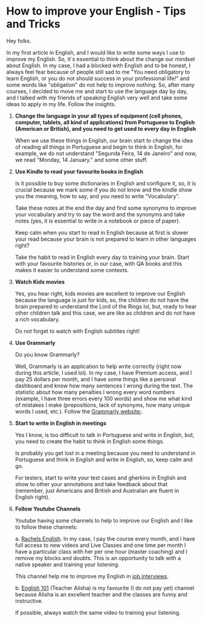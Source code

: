 # How to improve your English - Tips and Tricks

Hey folks.

In my first article in English, and I would like to write some ways I use to improve my English.
So, it´s essential to think about the change our mindset about English. In my case, I had a blocked with English and to be honest, I always feel fear because of people still sad to me "You need obligatory to learn English, or you do not should success in your professional life!" and some words like "obligation" do not help to improve nothing.
So, after many courses, I decided to move me and start to use the language day by day, and I talked with my friends of speaking English very well and take some ideas to apply in my life. Follow the insights.

1. **Change the language in your all types of equipment (cell phones, computer, tablets, all kind of applications)  from Portuguese to English (American or British), and you need to get used to every day in English**

	When we use these things in English, our brain start to change the idea of reading all things in Portuguese and begin to think in English, for example, we do not understand "Segunda Feira, 14 de Janeiro" and now, we read "Monday, 14 January." and some other stuff.

2. **Use Kindle to read your favourite books in English**

	Is it possible to buy some dictionaries in English and configure it, so, it is crucial because we mark some if you do not know and the kindle show you the meaning, how to say, and you need to write "Vocabulary". 
  
	Take these notes at the end the day and find some synonyms to improve your vocabulary and try to say the word and the synonyms and take notes (yes, it is essential to write in a notebook or piece of paper).
  
	Keep calm when you start to read in English because at first is slower your read because your brain is not prepared to learn in other languages right?
  
	Take the habit to read in English every day to training your brain. Start with your favourite histories or, in our case, with QA books and this makes it easier to understand some contexts.

3. **Watch Kids movies** 

	Yes, you hear right, kids movies are excellent to improve our English because the language is just for kids, so, the children do not have the brain prepared to understand the Lord of the Rings lol, but, ready to hear other children talk and this case, we are like as children and do not have a rich vocabulary.
  
	Do not forget to watch with English subtitles right!

4. **Use Grammarly**

	Do you know Grammarly? 
  
    Well, Grammarly is an application to help write correctly (right now during this article, I used lol). In my case, I have Premium access, and I pay 25 dollars per month, and I have some things like a personal dashboard and know how many sentences I wrong during the text. The statistic about how many penalties I wrong every word numbers (example, I have three errors every 100 words) and show me what kind of mistakes I make (prepositions, lack of synonyms,  how many unique words I used, etc.). Follow the  [Grammarly website:](https://www.grammarly.com/about).

5. **Start to write in English in meetings**

	Yes I know, is too difficult to talk in Portuguese and write in English, but, you need to create the habit to think in English some things.

	Is probably you get lost in a meeting because you need to understand in Portuguese and think in English and write in English, so, keep calm and go.

	For testers, start to write your test cases and gherkins in English and show to other your annotations and take feedback about that (remember, just Americans and British and Australian are fluent in English right). 

6. **Follow Youtube Channels**

	Youtube having some channels to help to improve our English and I like to follow these channels:

	a. [Rachels English](https://www.youtube.com/user/rachelsenglish). In my case, I pay the course every month, and I have full access to new videos and Live Classes and one time per month I have a particular class with her per one hour (master coaching) and I remove my blocks and doubts. This is an opportunity to talk with a native speaker and training your listening.

	This channel help me to improve my English in [job interviews](https://www.youtube.com/watch?v=yBtMwyQFXwA&list=PLrqHrGoMJdTTAUF6xjlAtW27NYxtYzNu7).

	b. [English 101](https://www.youtube.com/user/ENGLISHCLASS101) (Teacher Alisha) is my favourite (I do not pay yet) channel because Alisha is an excellent teacher and the classes are funny and instructive. 

	If possible, always watch the same video to training your listening. 
